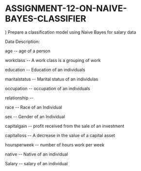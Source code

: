 # ASSIGNMENT-12-ON-NAIVE-BAYES-CLASSIFIER

) Prepare a classification model using Naive Bayes 
for salary data 

Data Description:

age -- age of a person

workclass	-- A work class is a grouping of work 

education	-- Education of an individuals	

maritalstatus -- Marital status of an individulas	

occupation	 -- occupation of an individuals

relationship -- 	

race --  Race of an Individual

sex --  Gender of an Individual

capitalgain --  profit received from the sale of an investment

capitalloss	-- A decrease in the value of a capital asset

hoursperweek -- number of hours work per week	

native -- Native of an individual

Salary -- salary of an individual
